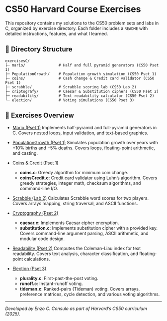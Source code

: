 # CS50 Harvard Course Exercises

This repository contains my solutions to the CS50 problem sets and labs in C, organized by exercise directory. Each folder includes a `README` with detailed instructions, features, and what I learned.

## 📂 Directory Structure

```
exercisesC/
├─ mario/               # Half and full pyramid generators (CS50 Pset 1)
├─ PopulationGrowth/    # Population growth simulation (CS50 Pset 1)
├─ coins/               # Cash change & Credit card validator (CS50 Pset 1)
├─ scrabble/            # Scrabble scoring lab (CS50 Lab 2)
├─ criptografy/         # Caesar & Substitution ciphers (CS50 Pset 2)
├─ readability/         # Text readability calculator (CS50 Pset 2)
└─ election/            # Voting simulations (CS50 Pset 3)
```

## 📖 Exercises Overview

* [Mario (Pset 1)](exercisesC/mario)
  Implements half-pyramid and full-pyramid generators in C. Covers nested loops, input validation, and text-based graphics.

* [PopulationGrowth (Pset 1)](exercisesC/PopulationGrowth)
  Simulates population growth over years with +10% births and −5% deaths. Covers loops, floating-point arithmetic, and casting.

* [Coins & Credit (Pset 1)](exercisesC/coins)

  * **coins.c**: Greedy algorithm for minimum coin change.
  * **coinsCredit.c**: Credit card validator using Luhn’s algorithm.
    Covers greedy strategies, integer math, checksum algorithms, and command-line I/O.

* [Scrabble (Lab 2)](exercisesC/scrabble)
  Calculates Scrabble word scores for two players. Covers arrays mapping, string traversal, and ASCII functions.

* [Cryptography (Pset 2)](exercisesC/criptografy)

  * **caesar.c**: Implements Caesar cipher encryption.
  * **substitution.c**: Implements substitution cipher with a provided key.
    Covers command-line argument parsing, ASCII arithmetic, and modular code design.

* [Readability (Pset 2)](exercisesC/readability)
  Computes the Coleman-Liau index for text readability. Covers text analysis, character classification, and floating-point calculations.

* [Election (Pset 3)](exercisesC/election)

  * **plurality.c**: First-past-the-post voting.
  * **runoff.c**: Instant-runoff voting.
  * **tideman.c**: Ranked-pairs (Tideman) voting.
    Covers arrays, preference matrices, cycle detection, and various voting algorithms.

---

*Developed by Enzo C. Consulo as part of Harvard’s CS50 curriculum (2025).*
